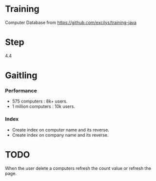 # Training
Computer Database from https://github.com/excilys/training-java

# Step
4.4

# Gaitling

### Performance

* 575 computers : 8k+ users.
* 1 million computers : 10k users.

### Index
* Create index on computer name and its reverse.
* Create index on company name and its reverse.

# TODO
When the user delete a computers refresh the count value or refresh the page.


